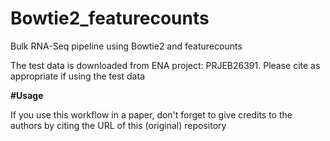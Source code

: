 # Bowtie2_featurecounts
Bulk RNA-Seq pipeline using Bowtie2 and featurecounts


The test data is downloaded from ENA project: PRJEB26391. Please cite as appropriate if using the test data

**#Usage**

If you use this workflow in a paper, don't forget to give credits to the authors by citing the URL of this (original) repository

